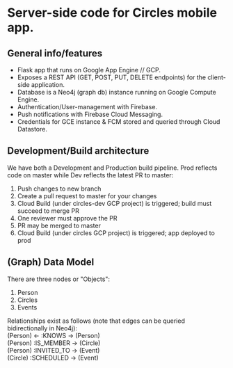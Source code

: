 # Server-side code for Circles mobile app.

## General info/features
- Flask app that runs on Google App Engine // GCP.
- Exposes a REST API (GET, POST, PUT, DELETE endpoints) for the client-side application.
- Database is a Neo4j (graph db) instance running on Google Compute Engine.
- Authentication/User-management with Firebase.
- Push notifications with Firebase Cloud Messaging.
- Credentials for GCE instance & FCM stored and queried through Cloud Datastore.

## Development/Build architecture
We have both a Development and Production build pipeline. Prod reflects code on master while Dev reflects the latest PR to master:
1. Push changes to new branch
2. Create a pull request to master for your changes
3. Cloud Build (under circles-dev GCP project) is triggered; build must succeed to merge PR
4. One reviewer must approve the PR
5. PR may be merged to master
6. Cloud Build (under circles GCP project) is triggered; app deployed to prod

## (Graph) Data Model
There are three nodes or "Objects":
1. Person
2. Circles
3. Events

Relationships exist as follows (note that edges can be queried bidirectionally in Neo4j):  
(Person) <- :KNOWS ->  (Person)  
(Person) :IS_MEMBER ->  (Circle)  
(Person) :INVITED_TO -> (Event)  
(Circle) :SCHEDULED -> (Event)  
